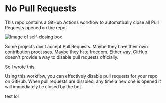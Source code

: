 # No Pull Requests

This repo contains a GitHub Actions workflow to automatically close all Pull Requests opened on the repo.

![Image of self-closing box](http://i.imgur.com/wQdS8RJ.gif)

Some projects don't accept Pull Requests. Maybe they have their own contribution processes. Maybe they hate freedom. Either way, GitHub doesn't provide a way to disable pull requests officially.

So I wrote this.

Using this workflow, you can effectively disable pull requests for your repo on GitHub. When pull requests are disabled, any time a new one is opened it will immediately be closed by the bot.

test lol
